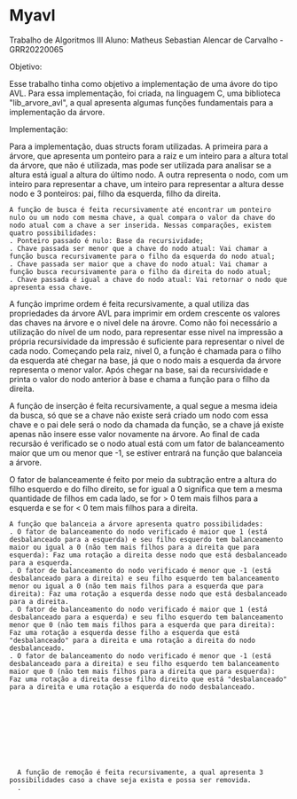 # Myavl
Trabalho de Algoritmos III
Aluno: Matheus Sebastian Alencar de Carvalho - GRR20220065

Objetivo:

   Esse trabalho tinha como objetivo a implementação de uma ávore do tipo AVL. Para essa implementação, foi criada, na linguagem C, uma biblioteca "lib_arvore_avl", a qual apresenta algumas funções fundamentais para a implementação da árvore. 


Implementação: 

  Para a implementação, duas structs foram utilizadas. A primeira para a árvore, que apresenta um ponteiro para a raiz e um inteiro para a altura total da árvore, que não é utilizada, mas pode ser utilizada para analisar se a altura está igual a altura do último nodo. A outra representa o nodo, com um inteiro para representar a chave, um inteiro para representar a altura desse nodo e 3 ponteiros: pai, filho da esquerda, filho da direita.
    
    A função de busca é feita recursivamente até encontrar um ponteiro nulo ou um nodo com mesma chave, a qual compara o valor da chave do nodo atual com a chave a ser inserida. Nessas comparações, existem quatro possibilidades:
    . Ponteiro passado é nulo: Base da recursividade;
    . Chave passada ser menor que a chave do nodo atual: Vai chamar a função busca recursivamente para o filho da esquerda do nodo atual;
    . Chave passada ser maior que a chave do nodo atual: Vai chamar a função busca recursivamente para o filho da direita do nodo atual;
    . Chave passada é igual a chave do nodo atual: Vai retornar o nodo que apresenta essa chave.
    
   A função imprime ordem é feita recursivamente, a qual utiliza das propriedades da árvore AVL para imprimir em ordem crescente os valores das chaves na árvore e o nivel dele na árovre. Como não foi necessário a utilização do nível de um nodo, para representar esse nivel na impressão a própria recursividade da impressão é suficiente para representar o nivel de cada nodo. Começando pela raiz, nivel 0, a função é chamada para o filho da esquerda até chegar na base, já que o nodo mais a esquerda da árvore representa o menor valor. Após chegar na base, sai da recursividade e printa o valor do nodo anterior à base e chama a função para o filho da direita.
   
   A função de inserção é feita recursivamente, a qual segue a mesma ideia da busca, só que se a chave não existe será criado um nodo com essa chave e o pai dele será o nodo da chamada da função, se a chave já existe apenas não insere esse valor novamente na árvore. Ao final de cada recursão é verificado se o nodo atual está com um fator de balanceamento maior que um ou menor que -1, se estiver entrará na função que balanceia a árvore.
   
   O fator de balanceamente é feito por meio da subtração entre a altura do filho esquerdo e do filho direito, se for igual a 0 significa que tem a mesma quantidade de filhos em cada lado, se for > 0 tem mais filhos para a esquerda e se for < 0 tem mais filhos para a direita.
   
    A função que balanceia a árvore apresenta quatro possibilidades:
    . O fator de balanceamento do nodo verificado é maior que 1 (está desbalanceado para a esquerda) e seu filho esquerdo tem balanceamento maior ou igual a 0 (não tem mais filhos para a direita que para esquerda): Faz uma rotação a direita desse nodo que está desbalanceado para a esquerda.
    . O fator de balanceamento do nodo verificado é menor que -1 (está desbalanceado para a direita) e seu filho esquerdo tem balanceamento menor ou igual a 0 (não tem mais filhos para a esquerda que para direita): Faz uma rotação a esquerda desse nodo que está desbalanceado para a direita.
    . O fator de balanceamento do nodo verificado é maior que 1 (está desbalanceado para a esquerda) e seu filho esquerdo tem balanceamento menor que 0 (não tem mais filhos para a esquerda que para direita): Faz uma rotação a esquerda desse filho a esquerda que está "desbalanceado" para a direita e uma rotação a direita do nodo desbalanceado.
    . O fator de balanceamento do nodo verificado é menor que -1 (está desbalanceado para a direita) e seu filho esquerdo tem balanceamento maior que 0 (não tem mais filhos para a direita que para esquerda): Faz uma rotação a direita desse filho direito que está "desbalanceado" para a direita e uma rotação a esquerda do nodo desbalanceado.

   
   
   
   
   
   
   
   
   
      A função de remoção é feita recursivamente, a qual apresenta 3 possibilidades caso a chave seja exista e possa ser removida.
      .
